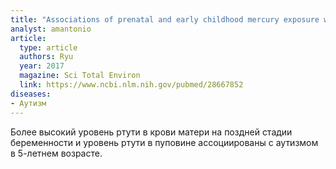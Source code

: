 ```yaml
---
title: "Associations of prenatal and early childhood mercury exposure with autistic behaviors at 5 years of age: The Mothers and Children's Environmental Health (MOCEH) study"
analyst: amantonio
article:
  type: article
  authors: Ryu
  year: 2017
  magazine: Sci Total Environ
  link: https://www.ncbi.nlm.nih.gov/pubmed/28667852
diseases:
- Аутизм
---
```


Более высокий уровень ртути в крови матери на поздней стадии беременности и уровень ртути в пуповине ассоциированы с аутизмом в 5-летнем возрасте.
